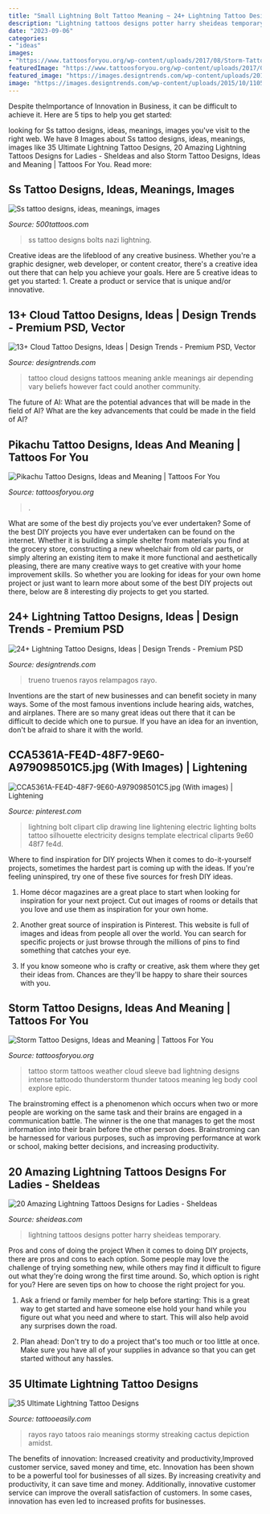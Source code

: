```yaml
---
title: "Small Lightning Bolt Tattoo Meaning ~ 24+ Lightning Tattoo Designs, Ideas"
description: "Lightning tattoos designs potter harry sheideas temporary"
date: "2023-09-06"
categories:
- "ideas"
images:
- "https://www.tattoosforyou.org/wp-content/uploads/2017/08/Storm-Tattoos.jpg"
featuredImage: "https://www.tattoosforyou.org/wp-content/uploads/2017/07/Pikachu-Tattoo-576x1024.jpg"
featured_image: "https://images.designtrends.com/wp-content/uploads/2017/01/09185623/Small-Cloud-Tattoo-on-Ankle.jpg"
image: "https://images.designtrends.com/wp-content/uploads/2015/10/11052803/lightning.jpg"
---
```



Despite theImportance of Innovation in Business, it can be difficult to achieve it. Here are 5 tips to help you get started: 

	

		
looking for Ss tattoo designs, ideas, meanings, images you've visit to the right web. We have 8 Images about Ss tattoo designs, ideas, meanings, images like 35 Ultimate Lightning Tattoo Designs, 20 Amazing Lightning Tattoos Designs for Ladies - SheIdeas and also Storm Tattoo Designs, Ideas and Meaning | Tattoos For You. Read more:
		
    
## Ss Tattoo Designs, Ideas, Meanings, Images

<img loading=lazy src="http://500tattoos.com/img/tattoo-ss/small/tattoo-ss-10543.jpg" onerror="this.onerror=null;this.src='https://tse3.mm.bing.net/th?id=OIP.ohdHXDC_PKzH50JRiURHAAHaHa&amp;pid=15.1';" alt="Ss tattoo designs, ideas, meanings, images">

_Source: 500tattoos.com_

>ss tattoo designs bolts nazi lightning. 

	

Creative ideas are the lifeblood of any creative business. Whether you're a graphic designer, web developer, or content creator, there's a creative idea out there that can help you achieve your goals. Here are 5 creative ideas to get you started: 1. Create a product or service that is unique and/or innovative.

    
## 13+ Cloud Tattoo Designs, Ideas | Design Trends - Premium PSD, Vector

<img loading=lazy src="https://images.designtrends.com/wp-content/uploads/2017/01/09185623/Small-Cloud-Tattoo-on-Ankle.jpg" onerror="this.onerror=null;this.src='https://tse1.mm.bing.net/th?id=OIP.bMmImbFcsrG2fkZbzJxIagHaHa&amp;pid=15.1';" alt="13+ Cloud Tattoo Designs, Ideas | Design Trends - Premium PSD, Vector">

_Source: designtrends.com_

>tattoo cloud designs tattoos meaning ankle meanings air depending vary beliefs however fact could another community. 

	

The future of AI: What are the potential advances that will be made in the field of AI?
What are the key advancements that could be made in the field of AI?

    
## Pikachu Tattoo Designs, Ideas And Meaning | Tattoos For You

<img loading=lazy src="https://www.tattoosforyou.org/wp-content/uploads/2017/07/Pikachu-Tattoo-576x1024.jpg" onerror="this.onerror=null;this.src='https://tse2.mm.bing.net/th?id=OIP.cgKUk4N4P4in0h6HwTReDAHaNK&amp;pid=15.1';" alt="Pikachu Tattoo Designs, Ideas and Meaning | Tattoos For You">

_Source: tattoosforyou.org_

>. 

	

What are some of the best diy projects you’ve ever undertaken?
Some of the best DIY projects you have ever undertaken can be found on the internet. Whether it is building a simple shelter from materials you find at the grocery store, constructing a new wheelchair from old car parts, or simply altering an existing item to make it more functional and aesthetically pleasing, there are many creative ways to get creative with your home improvement skills. So whether you are looking for ideas for your own home project or just want to learn more about some of the best DIY projects out there, below are 8 interesting diy projects to get you started.

    
## 24+ Lightning Tattoo Designs, Ideas | Design Trends - Premium PSD

<img loading=lazy src="https://images.designtrends.com/wp-content/uploads/2015/10/11052803/lightning.jpg" onerror="this.onerror=null;this.src='https://tse4.mm.bing.net/th?id=OIP.o7xvDa4YuuiI391cLfmQDQHaD8&amp;pid=15.1';" alt="24+ Lightning Tattoo Designs, Ideas | Design Trends - Premium PSD">

_Source: designtrends.com_

>trueno truenos rayos relampagos rayo. 

	

Inventions are the start of new businesses and can benefit society in many ways. Some of the most famous inventions include hearing aids, watches, and airplanes. There are so many great ideas out there that it can be difficult to decide which one to pursue. If you have an idea for an invention, don't be afraid to share it with the world.

    
## CCA5361A-FE4D-48F7-9E60-A979098501C5.jpg (With Images) | Lightening

<img loading=lazy src="https://i.pinimg.com/736x/d2/46/1d/d2461dbb931b9692dac1b7f59c7b9c84--page-template-templates.jpg" onerror="this.onerror=null;this.src='https://tse4.mm.bing.net/th?id=OIP.aAadRaP4OHzhjVY31SDSdAAAAA&amp;pid=15.1';" alt="CCA5361A-FE4D-48F7-9E60-A979098501C5.jpg (With images) | Lightening">

_Source: pinterest.com_

>lightning bolt clipart clip drawing line lightening electric lighting bolts tattoo silhouette electricity designs template electrical cliparts 9e60 48f7 fe4d. 

	

Where to find inspiration for DIY projects
When it comes to do-it-yourself projects, sometimes the hardest part is coming up with the ideas. If you're feeling uninspired, try one of these five sources for fresh DIY ideas.
1. Home décor magazines are a great place to start when looking for inspiration for your next project. Cut out images of rooms or details that you love and use them as inspiration for your own home.

2. Another great source of inspiration is Pinterest. This website is full of images and ideas from people all over the world. You can search for specific projects or just browse through the millions of pins to find something that catches your eye.

3. If you know someone who is crafty or creative, ask them where they get their ideas from. Chances are they'll be happy to share their sources with you.


    
## Storm Tattoo Designs, Ideas And Meaning | Tattoos For You

<img loading=lazy src="https://www.tattoosforyou.org/wp-content/uploads/2017/08/Storm-Tattoos.jpg" onerror="this.onerror=null;this.src='https://tse4.mm.bing.net/th?id=OIP.1Q5lFw_jzm8u3ZErltb8-QHaHa&amp;pid=15.1';" alt="Storm Tattoo Designs, Ideas and Meaning | Tattoos For You">

_Source: tattoosforyou.org_

>tattoo storm tattoos weather cloud sleeve bad lightning designs intense tattoodo thunderstorm thunder tatoos meaning leg body cool explore epic. 

	

The brainstroming effect is a phenomenon which occurs when two or more people are working on the same task and their brains are engaged in a communication battle. The winner is the one that manages to get the most information into their brain before the other person does. Brainstroming can be harnessed for various purposes, such as improving performance at work or school, making better decisions, and increasing productivity.

    
## 20 Amazing Lightning Tattoos Designs For Ladies - SheIdeas

<img loading=lazy src="http://www.sheideas.com/wp-content/uploads/2017/03/Harry-Potter-Temporary-Lightning-Tattoos-Designs.jpg" onerror="this.onerror=null;this.src='https://tse2.mm.bing.net/th?id=OIP.aLb9Q9X6_HDMB4DVAP-IcAHaNM&amp;pid=15.1';" alt="20 Amazing Lightning Tattoos Designs for Ladies - SheIdeas">

_Source: sheideas.com_

>lightning tattoos designs potter harry sheideas temporary. 

	

Pros and cons of doing the project
When it comes to doing DIY projects, there are pros and cons to each option. Some people may love the challenge of trying something new, while others may find it difficult to figure out what they're doing wrong the first time around.  So, which option is right for you? Here are seven tips on how to choose the right project for you.
1) Ask a friend or family member for help before starting: This is a great way to get started and have someone else hold your hand while you figure out what you need and where to start. This will also help avoid any surprises down the road.

2) Plan ahead: Don't try to do a project that's too much or too little at once. Make sure you have all of your supplies in advance so that you can get started without any hassles.

    
## 35 Ultimate Lightning Tattoo Designs

<img loading=lazy src="http://www.tattooeasily.com/wp-content/uploads/2013/06/332.jpg" onerror="this.onerror=null;this.src='https://tse2.mm.bing.net/th?id=OIP.U-5-425F3o4Iqa7d-OfMtgHaK1&amp;pid=15.1';" alt="35 Ultimate Lightning Tattoo Designs">

_Source: tattooeasily.com_

>rayos rayo tatoos raio meanings stormy streaking cactus depiction amidst. 

	

The benefits of innovation: Increased creativity and productivity,Improved customer service, saved money and time, etc.
Innovation has been shown to be a powerful tool for businesses of all sizes. By increasing creativity and productivity, it can save time and money. Additionally, innovative customer service can improve the overall satisfaction of customers. In some cases, innovation has even led to increased profits for businesses.

